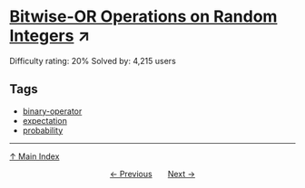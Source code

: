 # [Bitwise-OR Operations on Random Integers](https://projecteuler.net/problem=323) ↗️

Difficulty rating: 20%
Solved by: 4,215 users
## Tags

- [binary-operator](../tags/binary-operator.md)
- [expectation](../tags/expectation.md)
- [probability](../tags/probability.md)



---

[↑ Main Index](../README.md)


<div align=center><a href='322.md'>← Previous</a> &nbsp;&nbsp; &nbsp;&nbsp;  <a href='324.md'>Next →</a></div>
